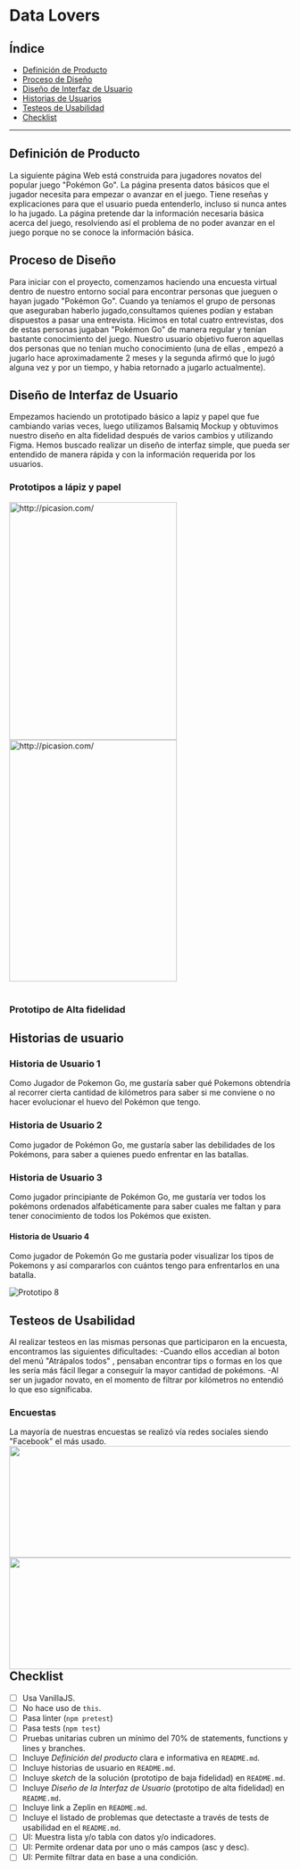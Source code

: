 # Data Lovers

## Índice

* [Definición de Producto](#definicion-de-producto)
* [Proceso de Diseño](#proceso-de-diseño)
* [Diseño de Interfaz de Usuario](#Diseño-de-Interfaz-de-Usuario)
* [Historias de Usuarios](#Historias-de-Usuario)
* [Testeos de Usabilidad](#testeos-de-usabilidad)
* [Checklist](#checklist)

***

## Definición de Producto
La siguiente página Web está construida para jugadores novatos del popular juego "Pokémon Go". La página presenta datos básicos que el jugador necesita para empezar o avanzar en el juego. Tiene reseñas y explicaciones para que el usuario pueda entenderlo, incluso si nunca antes lo ha jugado. La página pretende dar la información necesaria básica acerca del juego, resolviendo así el problema de no poder avanzar en el juego porque no se conoce la información básica.

## Proceso de Diseño
Para iniciar con el proyecto, comenzamos haciendo una encuesta virtual dentro de nuestro entorno social para encontrar personas que jueguen o hayan jugado "Pokémon Go". Cuando ya teníamos el grupo de personas que aseguraban haberlo jugado,consultamos quienes podían y estaban dispuestos a pasar una entrevista. Hicimos en total cuatro entrevistas, dos de estas personas jugaban "Pokémon Go" de manera regular y tenían bastante conocimiento del juego. Nuestro usuario objetivo fueron aquellas dos personas que no tenían mucho conocimiento (una de ellas , empezó a jugarlo hace aproximadamente 2 meses y la segunda afirmó que lo jugó alguna vez y por un tiempo, y habia retornado a jugarlo actualmente).

## Diseño de Interfaz de Usuario
Empezamos haciendo un prototipado básico  a lapiz y papel que fue cambiando varias veces, luego utilizamos Balsamiq Mockup y obtuvimos nuestro diseño en alta fidelidad después de varios cambios y utilizando Figma. Hemos buscado realizar un diseño de interfaz simple, que pueda ser entendido de manera rápida y con la información requerida por los usuarios.

### Prototipos a lápiz y papel

<p>
<a href="http://picasion.com/"><img align = "left" src="http://i.picasion.com/pic88/a9323c8a46f33cbf4c31f24c90b1df07.gif" width="300" height="426" border="0" alt="http://picasion.com/" /></a><br /><a href="http://picasion.com/"></a><br/> </p>

<p><a href="http://picasion.com/"><img align="rigth" src="http://i.picasion.com/pic88/cdceba5106000ad6cf4a9cff70fb4adc.gif" width="300" height="433" border="0" alt="http://picasion.com/" /></a><br /><a href="http://picasion.com/"></a><br/> </p>

### Prototipo de Alta fidelidad

## Historias de usuario
### Historia de Usuario 1
Como Jugador de Pokemon Go, me gustaría saber qué Pokemons obtendría al recorrer cierta cantidad de kilómetros para saber si me conviene o no hacer evolucionar el huevo del Pokémon que tengo.
### Historia de Usuario 2
Como jugador de Pokémon Go, me gustaría saber las debilidades de los Pokémons, para saber a quienes puedo enfrentar en las batallas.
### Historia de Usuario 3
Como jugador principiante de Pokémon Go, me gustaría ver todos los pokémons ordenados alfabéticamente para saber cuales me faltan y para tener conocimiento de todos los Pokémos que existen.
#### Historia de Usuario 4
Como jugador de Pokemón Go me gustaría poder visualizar los tipos de Pokemons y así compararlos con cuántos tengo para enfrentarlos en una batalla. 

![Prototipo 8](https://fotos.subefotos.com/32ddbd3278fd53b7fb567d23f2d323f0o.jpg)

## Testeos de Usabilidad
Al realizar testeos en las mismas personas que participaron en la encuesta, encontramos las siguientes dificultades:
-Cuando ellos accedian al boton del menú "Atrápalos todos" , pensaban encontrar tips o formas en los que les sería más fácil llegar a conseguir la mayor cantidad de pokémons.
-Al ser un jugador novato, en el momento de filtrar por kilómetros no entendió lo que eso significaba.

### Encuestas

La mayoría de nuestras encuestas se realizó vía redes sociales siendo "Facebook" el más usado.
<img align="right" width="600" height ="200" src="![whatsapp image 2019-01-07 at 1 13 12 pm](https://user-images.githubusercontent.com/45083232/50792665-b94f8680-1293-11e9-89ba-fcc6a940ae28.jpeg)">

<img align="right" width="600" height ="200" src="![whatsapp image 2019-01-07 at 1 13 34 pm](https://user-images.githubusercontent.com/45083232/50808911-c5a50500-12ce-11e9-92b5-169338294dc6.jpeg)">


## Checklist

* [ ] Usa VanillaJS.
* [ ] No hace uso de `this`.
* [ ] Pasa linter (`npm pretest`)
* [ ] Pasa tests (`npm test`)
* [ ] Pruebas unitarias cubren un mínimo del 70% de statements, functions y
  lines y branches.
* [ ] Incluye _Definición del producto_ clara e informativa en `README.md`.
* [ ] Incluye historias de usuario en `README.md`.
* [ ] Incluye _sketch_ de la solución (prototipo de baja fidelidad) en
  `README.md`.
* [ ] Incluye _Diseño de la Interfaz de Usuario_ (prototipo de alta fidelidad)
  en `README.md`.
* [ ] Incluye link a Zeplin en `README.md`.
* [ ] Incluye el listado de problemas que detectaste a través de tests de
  usabilidad en el `README.md`.
* [ ] UI: Muestra lista y/o tabla con datos y/o indicadores.
* [ ] UI: Permite ordenar data por uno o más campos (asc y desc).
* [ ] UI: Permite filtrar data en base a una condición.
